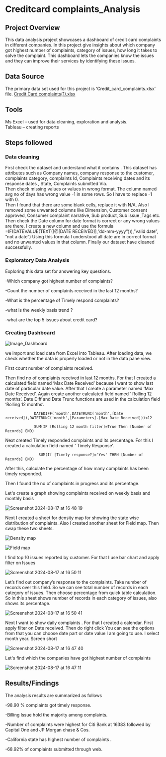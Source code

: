 # Creditcard complaints_Analysis

## Project Overview
This data analysis project showcases a dashboard of credit card complaints in different companies. In this project give insights about which company got highest number of complaints, category of issues, how long it takes to solve the complaint. This dashboard lets the companies know the issues and they can improve their services by identifying these issues. 

## Data Source 
The primary data set used for this project is ‘Credit_card_complaints.xlsx’ file.
 [Credit Card complaints(1).xlsx](https://github.com/user-attachments/files/16662945/Credit.Card.complaints.1.xlsx)

## Tools
Ms Excel – used for data cleaning, exploration and analysis.  
Tableau – creating reports 


## Steps followed 

### Data cleaning 

First check the dataset and understand what it contains . This dataset has attributes such as Company names, company response to the customer, complaints category, complaints Id, Complaints receiving dates and its response dates , State, Complaints submitted Via.     
Then check missing values or values in wrong format. The column named avg no of days has wrong value -1 in some rows. So I have to replace -1 with 0.  
Then I found that there are some blank cells, replace it with N/A.
Also I removed some unwanted columns like Dimension, Customer consent approved, Consumer complaint narrative, Sub product, Sub issue ,Tags etc. Then check the Date column for date format is correct or any wrong values are there. I create a new column and use the formula
=IF(DATEVALUE(TEXT([@[DATE RECEIVED]],”dd-mm-yyyy”))),”valid date”, ”not a date”)   Using this formula I understood all date are in correct format and no unwanted values in that column.
Finally our dataset have cleaned successfully. 

### Exploratory Data Analysis 

Exploring this data set for answering key questions. 

-Which company got highest number of complaints?

-Count the number of complaints received in the last 12 months?

-What is the percentage of Timely respond complaints?

-what is the weekly basis trend ?

-what are the top 5 issues about credit card? 

### Creating Dashboard 

![Image_Dashboard](https://github.com/user-attachments/assets/15451654-42e9-4413-ae60-b1af306457d4)


 we import and load data from Excel into Tableau. After loading data, we check whether the data is properly loaded or not in the data pane view.

First count number of complaints received. 


Then find no of complaints received in last 12 months. For that I created a calculated field named ‘Max Date Received’ because I want to show last date of particular date value. After that I create a parameter named ‘Max Date Received’. Again create another calculated field named ‘ Rolling 12 months’. Date Diff and Date Trunc functions are used in the calculation field ‘Rolling 12 months’. 

                 DATEDIFF('month',DATETRUNC('month',[Date received]),DATETRUNC('month',[Parameters].[Max Date Received]))<12

                 SUM(IF [Rolling 12 month filter]=True Then [Number of Records] END)



Next created Timely responded complaints and its percentage. For this I created a calculation field named ‘ Timely Response’. 

                   SUM(If [Timely response?]='Yes' THEN [Number of Records] END)

After this, calculate the percentage of how many complaints has been timely responded.



Then I found the no of complaints in progress and its percentage.



Let's create a graph showing complaints received on weekly basis and monthly basis

![Screenshot 2024-08-17 at 16 48 19](https://github.com/user-attachments/assets/fdb4affe-8243-4589-9a7b-3665a969faf9)



Next I created a sheet for density map for showing the state wise distribution of complaints. Also I created another sheet for Field map. Then swap these two sheets.

![Density map](https://github.com/user-attachments/assets/2838153c-995e-4dab-b5fe-e5f144a188bb)

![Field map](https://github.com/user-attachments/assets/c8ab4b23-87cd-4c41-a775-bc40052a2ce9)



I find top 10 issues reported by customer. For that I use bar chart and apply filter on Issues

![Screenshot 2024-08-17 at 16 50 11](https://github.com/user-attachments/assets/986b63df-ef49-4a33-b522-316dce1fb86e)



Let’s find out company’s response to the complaints. Take number of records over this field. So we can see total number of records in each category of issues. Then choose percentage from quick table calculation. So in this sheet shows number of records in each category of issues, also shows its percentage. 

![Screenshot 2024-08-17 at 16 50 41](https://github.com/user-attachments/assets/1b2fbf05-8c1b-4239-904c-c6988cda8710)



Next I want to show daily complaints . For that I created a calendar. First apply filter on Date received. Then do right click You can see the options from that you can choose date part or date value I am going to use. I select month year.
Screen short


![Screenshot 2024-08-17 at 16 47 40](https://github.com/user-attachments/assets/0942461a-b0ec-437e-8da3-4f47115ef109)



Let's find which the companies have got highest number of complaints


![Screenshot 2024-08-17 at 16 47 11](https://github.com/user-attachments/assets/4a3a727a-42fc-4895-a85b-2a1247644151)

## Results/Findings

The analysis results are summarized as follows

-98.90 % complaints got timely response.

-Billing Issue hold the majority among complaints.

-Number of complaints were highest for Citi Bank at 16383 followed by Capital One and JP Morgan chase & Cos.

-California state has highest number of complaints .

-68.92% of complaints submitted through web.






